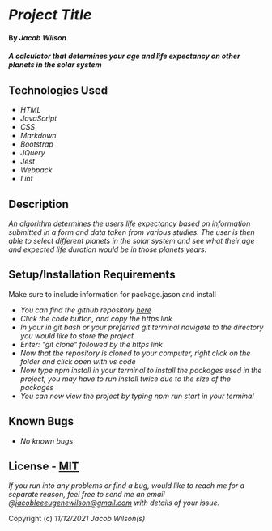 # _Project Title_

#### By _**Jacob Wilson**_

#### _A calculator that determines your age and life expectancy on other planets in the solar system_

## Technologies Used

* _HTML_
* _JavaScript_
* _CSS_
* _Markdown_
* _Bootstrap_
* _JQuery_
* _Jest_
* _Webpack_
* _Lint_

## Description

_An algorithm determines the users life expectancy based on information submitted in a form and data taken from various studies. The user is then able to select different planets in the solar system and see what their age and expected life duration would be in those planets years._

## Setup/Installation Requirements

Make sure to include information for package.jason and install

* _You can find the github repository [here](https://github.com/JLEWilson/super_galactic_age_calculator)_
* _Click the code button, and copy the https link_
* _In your in git bash or your preferred git terminal navigate to the directory you would like to store the project_
* _Enter: "git clone" followed by the https link_
* _Now that the repository is cloned to your computer, right click on the folder and click open with vs code_
* _Now type npm install in your terminal to install the packages used in the project, you may have to run install twice due to the size of the packages_
* _You can now view the project by typing npm run start in your terminal_

## Known Bugs

* _No known bugs_

## License - [MIT](https://opensource.org/licenses/MIT)

_If you run into any problems or find a bug, would like to reach me for a separate reason, feel free to send me an email @jacobleeeugenewilson@gmail.com with details of your issue._

Copyright (c) _11/12/2021_ _Jacob Wilson(s)_